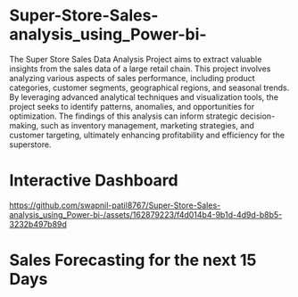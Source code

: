 # Super-Store-Sales-analysis_using_Power-bi-

The Super Store Sales Data Analysis Project aims to extract valuable insights from the sales data of a large retail chain. This project involves analyzing various aspects of sales performance, including product categories, customer segments, geographical regions, and seasonal trends. By leveraging advanced analytical techniques and visualization tools, the project seeks to identify patterns, anomalies, and opportunities for optimization. The findings of this analysis can inform strategic decision-making, such as inventory management, marketing strategies, and customer targeting, ultimately enhancing profitability and efficiency for the superstore.

# Interactive Dashboard

https://github.com/swapnil-patil8767/Super-Store-Sales-analysis_using_Power-bi-/assets/162879223/f4d014b4-9b1d-4d9d-b8b5-3232b497b89d

# Sales Forecasting for the next 15 Days 

